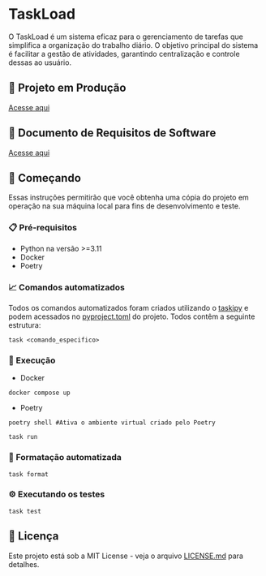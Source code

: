 # TaskLoad

O TaskLoad é um sistema eficaz para o gerenciamento de tarefas que simplifica a organização do trabalho diário. O objetivo principal do sistema é facilitar a gestão de atividades, garantindo centralização e controle dessas ao usuário. 

## 💈 Projeto em Produção
[Acesse aqui](https://taskload.fly.dev/docs)

## 📑 Documento de Requisitos de Software
[Acesse aqui](https://docs.google.com/document/d/16b-CBfULJDxG_XRGAQ6Nx4gNHEHyOLCYVKQ7KwPh5As/edit?usp=sharing)

## 🚀 Começando

Essas instruções permitirão que você obtenha uma cópia do projeto em operação na sua máquina local para fins de desenvolvimento e teste.

### 📋 Pré-requisitos

* Python na versão >=3.11
* Docker
* Poetry

### 📈 Comandos automatizados
Todos os comandos automatizados foram criados utilizando o [taskipy](https://github.com/taskipy/taskipy) e podem acessados no [pyproject.toml](https://github.com/arturj9/taskload/blob/main/pyproject.toml) do projeto. Todos contêm a seguinte estrutura:

```
task <comando_especifico>
```

### 🔧 Execução
* Docker
  
```
docker compose up
```

* Poetry
  
```
poetry shell #Ativa o ambiente virtual criado pelo Poetry
```

```
task run
```
### 📄 Formatação automatizada
```
task format
```

### ⚙️ Executando os testes

```
task test
```

## 📄 Licença

Este projeto está sob a MIT License - veja o arquivo [LICENSE.md](https://github.com/arturj9/taskload/blob/main/LICENSE) para detalhes.

